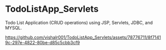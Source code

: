# TodoListApp_Servlets
Todo List Application (CRUD operations) using JSP, Servlets, JDBC, and MYSQL.





https://github.com/vishalr001/TodoListApp_Servlets/assets/78776711/8f71419c-297e-4822-80be-d85c5cbb3cf9

